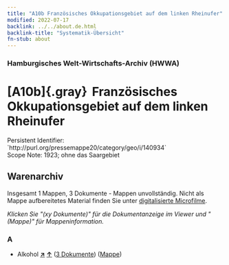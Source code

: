 ```yaml
---
title: "A10b Französisches Okkupationsgebiet auf dem linken Rheinufer"
modified: 2022-07-17
backlink: ../../about.de.html
backlink-title: "Systematik-Übersicht"
fn-stub: about
---
```


### Hamburgisches Welt-Wirtschafts-Archiv (HWWA)

# [A10b]{.gray}&#8201; Französisches Okkupationsgebiet auf dem linken Rheinufer

<div class="hint">Persistent Identifier: `http://purl.org/pressemappe20/category/geo/i/140934`</div>

<div class="hint">
Scope Note: 1923; ohne das Saargebiet
</div>





## Warenarchiv








Insgesamt 1 Mappen, 3 Dokumente - Mappen unvollständig.
Nicht als Mappe aufbereitetes Material finden Sie unter [digitalisierte Microfilme](/film/h1_wa.de.html).

_Klicken Sie "(xy Dokumente)" für die Dokumentanzeige im Viewer und "(Mappe)" für Mappeninformation._




### A

- Alkohol [**&nearr;**](../../../ware/i/141966/about.de.html "Alkohol (XXX in der ganzen Welt)") [**&uarr;**](../../../ware/about.de.html#PID20.02-Sp "Warensystematik") (<a href="https://pm20.zbw.eu/iiifview/folder/wa/141966,140934" title="über: Alkohol : Französisches Okkupationsgebiet auf dem linken Rheinufer" target="_blank">3 Dokumente</a>) ([Mappe](../../../../folder/wa/1419xx/141966/1409xx/140934/about.de.html))




